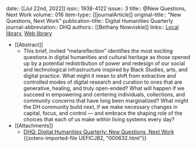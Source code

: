 date:: [[Jul 22nd, 2022]]
issn:: 1938-4122
issue:: 3
title:: @New Questions, Next Work
volume:: 016
item-type:: [[journalArticle]]
original-title:: "New Questions, Next Work"
publication-title:: Digital Humanities Quarterly
journal-abbreviation:: DHQ
authors:: [[Bethany Nowviskie]]
links:: [Local library](zotero://select/groups/2386895/items/KUWF22IK), [Web library](https://www.zotero.org/groups/2386895/items/KUWF22IK)

- [[Abstract]]
	- This brief, invited “metareflection” identifies the most exciting questions in digital humanities and cultural heritage as those opened up by a potential redistribution of power and redesign of our social and technological infrastructure inspired by Black Studies, arts, and digital practice. What might it mean to shift from extractive and controlled modes of digital research and curation to ones that are generative, healing, and truly open-ended? What will happen if we succeed in empowering and centering individuals, collections, and community concerns that have long been marginalized? What might the DH community build next, if we make necessary changes in capital, focus, and control — and embrace the shaping role of the choices that each of us make within living systems every day?
- [[Attachments]]
	- [DHQ: Digital Humanities Quarterly: New Questions, Next Work](http://www.digitalhumanities.org/dhq/vol/16/3/000632/000632.html) {{zotero-imported-file UEFICJB2, "000632.html"}}